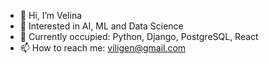 - 👋 Hi, I’m Velina
- 👀 Interested in AI, ML and Data Science
- 🌱 Currently occupied: Python, Django, PostgreSQL, React
- 📫 How to reach me: viligen@gmail.com

<!---
viligen/viligen is a ✨ special ✨ repository because its `README.md` (this file) appears on your GitHub profile.
You can click the Preview link to take a look at your changes.
--->

